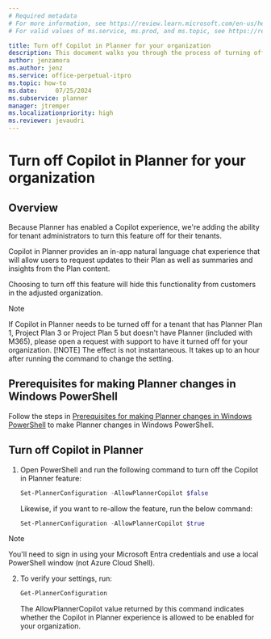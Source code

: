 ```yaml
---
# Required metadata
# For more information, see https://review.learn.microsoft.com/en-us/help/platform/learn-editor-add-metadata?branch=main
# For valid values of ms.service, ms.prod, and ms.topic, see https://review.learn.microsoft.com/en-us/help/platform/metadata-taxonomies?branch=main

title: Turn off Copilot in Planner for your organization
description: This document walks you through the process of turning off the Copilot in Planner feature for your organization through our PowerShell suite
author: jenzamora
ms.author: jenz
ms.service: office-perpetual-itpro
ms.topic: how-to
ms.date:     07/25/2024
ms.subservice: planner
manager: jtremper
ms.localizationpriority: high
ms.reviewer: jevaudri
---
```


# Turn off Copilot in Planner for your organization

## Overview

Because Planner has enabled a Copilot experience, we're adding the ability for tenant administrators to turn this feature off for their tenants.

Copilot in Planner provides an in-app natural language chat experience that will allow users to request updates to their Plan as well as summaries and insights from the Plan content.

Choosing to turn off this feature will hide this functionality from customers in the adjusted organization.

> [!NOTE]
> If Copilot in Planner needs to be turned off for a tenant that has Planner Plan 1, Project Plan 3 or Project Plan 5 but doesn't have Planner (included with M365), please open a request with support to have it turned off for your organization.
> [!NOTE]
> The effect is not instantaneous. It takes up to an hour after running the command to change the setting.
## Prerequisites for making Planner changes in Windows PowerShell

Follow the steps in [Prerequisites for making Planner changes in Windows PowerShell](prerequisites-for-powershell.md) to make Planner changes in Windows PowerShell.

## Turn off Copilot in Planner

1. Open PowerShell and run the following command to turn off the Copilot in Planner feature:

      ```PowerShell
   Set-PlannerConfiguration -AllowPlannerCopilot $false
   ```
   
      Likewise, if you want to re-allow the feature, run the below command:

      ```PowerShell
   Set-PlannerConfiguration -AllowPlannerCopilot $true
   ```
   
> [!NOTE]
> You'll need to sign in using your Microsoft Entra credentials and use a local PowerShell window (not Azure Cloud Shell).

2. To verify your settings, run:

   ```PowerShell
   Get-PlannerConfiguration
   ```

   The AllowPlannerCopilot value returned by this command indicates whether the Copilot in Planner experience is allowed to be enabled for your organization.
   
